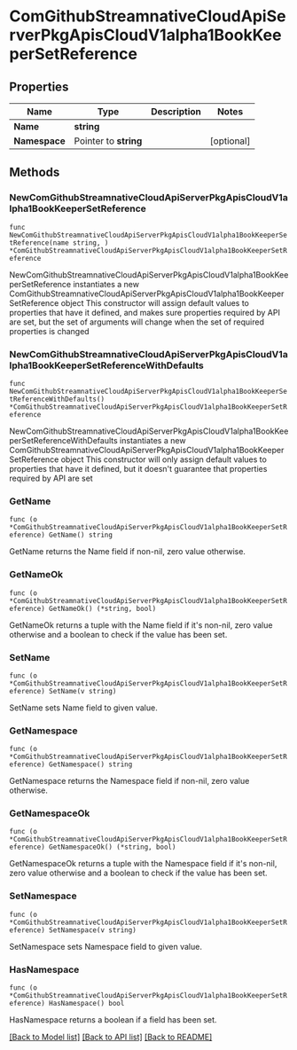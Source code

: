 # ComGithubStreamnativeCloudApiServerPkgApisCloudV1alpha1BookKeeperSetReference

## Properties

Name | Type | Description | Notes
------------ | ------------- | ------------- | -------------
**Name** | **string** |  | 
**Namespace** | Pointer to **string** |  | [optional] 

## Methods

### NewComGithubStreamnativeCloudApiServerPkgApisCloudV1alpha1BookKeeperSetReference

`func NewComGithubStreamnativeCloudApiServerPkgApisCloudV1alpha1BookKeeperSetReference(name string, ) *ComGithubStreamnativeCloudApiServerPkgApisCloudV1alpha1BookKeeperSetReference`

NewComGithubStreamnativeCloudApiServerPkgApisCloudV1alpha1BookKeeperSetReference instantiates a new ComGithubStreamnativeCloudApiServerPkgApisCloudV1alpha1BookKeeperSetReference object
This constructor will assign default values to properties that have it defined,
and makes sure properties required by API are set, but the set of arguments
will change when the set of required properties is changed

### NewComGithubStreamnativeCloudApiServerPkgApisCloudV1alpha1BookKeeperSetReferenceWithDefaults

`func NewComGithubStreamnativeCloudApiServerPkgApisCloudV1alpha1BookKeeperSetReferenceWithDefaults() *ComGithubStreamnativeCloudApiServerPkgApisCloudV1alpha1BookKeeperSetReference`

NewComGithubStreamnativeCloudApiServerPkgApisCloudV1alpha1BookKeeperSetReferenceWithDefaults instantiates a new ComGithubStreamnativeCloudApiServerPkgApisCloudV1alpha1BookKeeperSetReference object
This constructor will only assign default values to properties that have it defined,
but it doesn't guarantee that properties required by API are set

### GetName

`func (o *ComGithubStreamnativeCloudApiServerPkgApisCloudV1alpha1BookKeeperSetReference) GetName() string`

GetName returns the Name field if non-nil, zero value otherwise.

### GetNameOk

`func (o *ComGithubStreamnativeCloudApiServerPkgApisCloudV1alpha1BookKeeperSetReference) GetNameOk() (*string, bool)`

GetNameOk returns a tuple with the Name field if it's non-nil, zero value otherwise
and a boolean to check if the value has been set.

### SetName

`func (o *ComGithubStreamnativeCloudApiServerPkgApisCloudV1alpha1BookKeeperSetReference) SetName(v string)`

SetName sets Name field to given value.


### GetNamespace

`func (o *ComGithubStreamnativeCloudApiServerPkgApisCloudV1alpha1BookKeeperSetReference) GetNamespace() string`

GetNamespace returns the Namespace field if non-nil, zero value otherwise.

### GetNamespaceOk

`func (o *ComGithubStreamnativeCloudApiServerPkgApisCloudV1alpha1BookKeeperSetReference) GetNamespaceOk() (*string, bool)`

GetNamespaceOk returns a tuple with the Namespace field if it's non-nil, zero value otherwise
and a boolean to check if the value has been set.

### SetNamespace

`func (o *ComGithubStreamnativeCloudApiServerPkgApisCloudV1alpha1BookKeeperSetReference) SetNamespace(v string)`

SetNamespace sets Namespace field to given value.

### HasNamespace

`func (o *ComGithubStreamnativeCloudApiServerPkgApisCloudV1alpha1BookKeeperSetReference) HasNamespace() bool`

HasNamespace returns a boolean if a field has been set.


[[Back to Model list]](../README.md#documentation-for-models) [[Back to API list]](../README.md#documentation-for-api-endpoints) [[Back to README]](../README.md)


